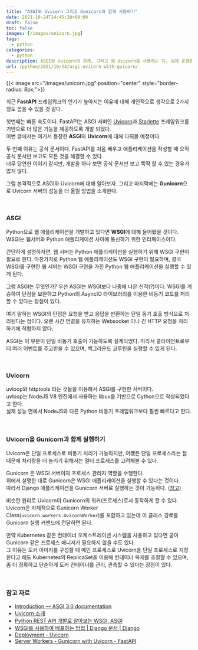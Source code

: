 ```yaml
---
title: "ASGI와 Uvicorn 그리고 Gunicorn과 함께 사용하기"
date: 2021-10-24T14:45:30+09:00
draft: false
toc: false
images: [/images/unicorn.jpg]
tags:
  - python
categories:
  - python
description: ASGI와 Uvicorn의 관계, 그리고 왜 Uvicorn을 사용하는 지, 실제 운영환경에서 Uvicorn을 어떻게 실행하면 좋은 지 알아봅니다. 
url: /python/2021/10/24/asgi-uvicorn-with-guicorn/
---
```


{{< image src="/images/unicorn.jpg" position="center" style="border-radius: 8px;">}}

최근 **FastAPI** 프레임워크의 인기가 높아지는 이유에 대해 개인적으로 생각으로 2가지 정도 꼽을 수 있을 것 같다.  

첫번째는 빠른 속도이다. FastAPI는 ASGI 서버인 [Uvicorn](https://www.uvicorn.org/)과 [Starlette](https://www.starlette.io/) 프레임워크를 기반으로 더 많은 기능을 제공하도록 개발 되었다.  
이번 글에서는 여기서 등장한 **ASGI**와 **Uvicorn**에 대해 다뤄볼 예정이다.

두 번째 이유는 공식 문서이다. FastAPI를 처음 배우고 애플리케이션을 작성할 때 오직 공식 문서만 보고도 모든 것을 해결할 수 있다.  
너무 당연한 이야기 같지만, 개발을 하다 보면 공식 문서만 보고 뚝딱 할 수 있는 경우가 많지 않다.  


그럼 본격적으로 ASGI와 Uvicorn에 대해 알아보자. 그리고 마지막에는 **Gunicorn**으로 Uvicorn 서버의 성능을 더 올릴 방법을 소개한다.

<br/>

### ASGI
Python으로 웹 애플리케이션을 개발하고 있다면 **WSGI**에 대해 들어봤을 것이다.
WSGI는 웹서버와 Python 애플리케이션 사이에 통신하기 위한 인터페이스이다. 

간단하게 설명하자면, 웹 서버는 Python 애플리케이션을 실행하기 위해 WSGI 구현이 필요로 한다. 마찬가지로 Python 웹 애플리케이션도 WSGI 구현이 필요하며, 결국 WSGI를 구현한 웹 서버는 WSGI 구현을 가진 Python 웹 애플리케이션을 실행할 수 있게 된다.

그럼 ASGI는 무엇인가? 우선 ASGI는 WSGI보다 나중에 나온 신작(?)이다. 
WSGI를 계승하여 단점을 보완하고 Python의 AsyncIO 라이브러리를 이용한 비동기 코드를 처리할 수 있다는 장점이 있다.

여기 말하는 WSGI의 단점은 요청을 받고 응답을 반환하는 단일 동기 호출 방식으로 처리된다는 점이다. 오랜 시간 연결을 유지하는 Websocket 이나 긴 HTTP 요청을 처리하기에 적합하지 않다. 

ASGI는 이 부분이 단일 비동기 호출이 가능하도록 설계되었다. 
따라서 클라이언트로부터 여러 이벤트를 주고받을 수 있으며, 백그라운드 코루틴을 실행할 수 있게 된다.

<br/>

### Uvicorn
uvloop와 httptools 라는 것들을 이용해서 ASGI를 구현한 서버이다.  
uvloop는 NodeJS V8 엔진에서 사용하는 libuv를 기반으로 Cython으로 작성되었다고 한다.  
실제 성능 면에서 NodeJS와 다른 Python 비동기 프레임워크보다 훨씬 빠르다고 한다.  

<br/>

### Uvicorn을 Gunicorn과 함께 실행하기
Uvicorn은 단일 프로세스로 비동기 처리가 가능하지만, 어쨌든 단일 프로세스라는 점 때문에 처리량을 더 늘리기 위해서는 멀티 프로세스를 고려해볼 수 있다.

Gunicorn 은 WSGI 서버이자 프로세스 관리자 역할을 수행한다.  
위에서 설명한 대로 Gunicorn은 WSGI 애플리케이션을 실행할 수 있다는 것이다.  
따라서 Django 애플리케이션을 Gunicorn 서버로 실행하는 것이 가능하다. ([참고](https://docs.djangoproject.com/ko/3.2/howto/deployment/wsgi/gunicorn/))

비슷한 원리로 Uvicorn이 Gunicorn의 워커(프로세스)로서 동작하게 할 수 있다.  
Uvicorn은 자체적으로 Gunicorn Worker Class(`uvicorn.workers.UvicornWorker`)를 포함하고 있는데 이 클래스 경로를 Gunicorn 실행 커맨드에 전달하면 된다.  

만약 Kubernetes 같은 컨테이너 오케스트레이션 시스템을 사용하고 있다면 굳이 Gunicorn 같은 프로세스 매니저가 필요하지 않을 수도 있다.   
그 이유는 도커 이미지를 구성할 때 메인 프로세스로 Uvicorn을 단일 프로세스로 지정한다고 해도 Kubernetes의 ReplicaSet을 이용해 컨테이너 복제를 조절할 수 있으며, 좀 더 정확하고 단순하게 도커 컨테이너를 관리, 관측할 수 있다는 장점이 있다.

<br/>

### 참고 자료
- [Introduction — ASGI 3.0 documentation](https://asgi.readthedocs.io/en/latest/introduction.html)
- [Uvicorn 소개](https://chacha95.github.io/2021-01-16-python6/)
- [Python REST API 개발로 알아보는 WSGI, ASGI](https://blog.neonkid.xyz/249)
- [WSGI를 사용하여 배포하는 방법 | Django 문서 | Django](https://docs.djangoproject.com/ko/3.2/howto/deployment/wsgi/)
- [Deployment - Uvicorn](https://www.uvicorn.org/deployment/#gunicorn)
- [Server Workers - Gunicorn with Uvicorn - FastAPI](https://fastapi.tiangolo.com/deployment/server-workers/)



